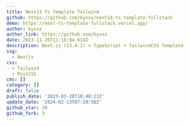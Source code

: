 ```yaml
---
title: Next13 Ts Template Tailwind
github: https://github.com/bysxx/next14-ts-template-fullstack
demo: https://next-ts-template-fullstack.vercel.app/
author: bysxx
author_link: https://github.com/bysxx
date: 2023-11-26T11:10:04.614Z
description: Next.js (13.4.1) + TypeScript + TailwindCSS Template
ssg:
  - Nextjs
css:
  - Tailwind
  - PostCSS
cms: []
category: []
draft: false
publish_date: '2023-03-20T10:40:23Z'
update_date: '2024-02-13T07:20:58Z'
github_star: 39
github_fork: 3
---
```


